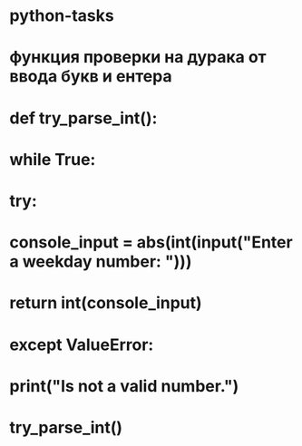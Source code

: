 # python-tasks

# функция проверки на дурака от ввода букв и ентера
# def try_parse_int():
#     while True:
#         try:
#             console_input = abs(int(input("Enter a weekday number: ")))
#             return int(console_input)
#         except ValueError:
#             print("Is not a valid number.")

# try_parse_int()